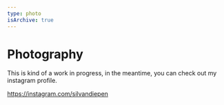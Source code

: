 ```yaml
---
type: photo
isArchive: true
---
```


# Photography

This is kind of a work in progress, in the meantime, you can check out my instagram profile.

https://instagram.com/silvandiepen
